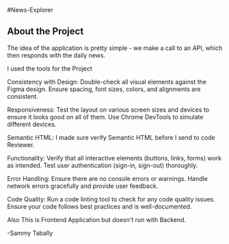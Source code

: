 #News-Explorer

## About the Project 



The idea of the application is pretty simple - we make a call to an API, which then responds with the daily news.


I used the tools for the Project 

Consistency with Design:
Double-check all visual elements against the Figma design.
Ensure spacing, font sizes, colors, and alignments are consistent.

Responsiveness:
Test the layout on various screen sizes and devices to ensure it looks good on all of them.
Use Chrome DevTools to simulate different devices.

Semantic HTML:
I made sure verify Semantic HTML before I send to code Reviewer.


Functionality:
Verify that all interactive elements (buttons, links, forms) work as intended.
Test user authentication (sign-in, sign-out) thoroughly.

Error Handling:
Ensure there are no console errors or warnings.
Handle network errors gracefully and provide user feedback.


Code Quality:
Run a code linting tool to check for any code quality issues.
Ensure your code follows best practices and is well-documented.




Also This is Frontend Application but doesn't run with Backend.


-Sammy Tabally



